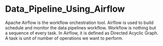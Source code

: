 # Data_Pipeline_Using_Airflow

Apache Airflow is the workflow orchestration tool. Airflow is used to build schedule and monitor the data pipelines workflow. Workflow is nothing but a sequence of every task.  In Airflow, it is defined as Directed Acyclic Graph. A task is unit of number of operations we want to perform.
